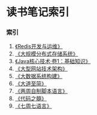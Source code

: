 读书笔记索引
====================
### 索引
1. [《Redis开发与运维》](redis_development_and_maintenance.md)
2. [《大规模分布式存储系统》](large_scale_distributed_storage_system.md)
3. [《Java核心技术·卷1：基础知识》](core_java_1.md)
4. [《大型网站技术架构》](large_site_technology_architecture.md)
5. [《大数据系统构建》](big_data.md)
6. [《大道至简》](make_it_easy.md)
7. [《两周自制脚本语言》](two_weeks_homemade_scripting_language.md)
8. [《代码之髓》](code_marrow.md)
9. [《七周七语言》](seven_languages_in_seven_weeks.md)


